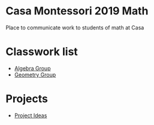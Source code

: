 # Casa Montessori 2019 Math
Place to communicate work to students of math at Casa

# Classwork list

* [Algebra Group](algebra_work)
* [Geometry Group](geometry_work)

# Projects
* [Project Ideas](project_ideas.md)
